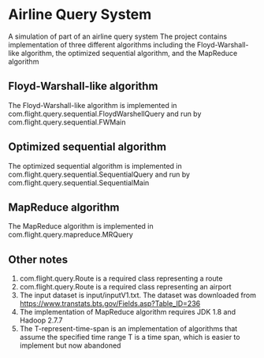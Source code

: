 # Airline Query System
A simulation of part of an airline query system
The project contains implementation of three different algorithms including the Floyd-Warshall-like algorithm, the optimized sequential algorithm, and the MapReduce algorithm

## Floyd-Warshall-like algorithm
The Floyd-Warshall-like algorithm is implemented in com.flight.query.sequential.FloydWarshellQuery and run by com.flight.query.sequential.FWMain

## Optimized sequential algorithm
The optimized sequential algorithm is implemented in com.flight.query.sequential.SequentialQuery and run by com.flight.query.sequential.SequentialMain

## MapReduce algorithm
The MapReduce algorithm is implemented in com.flight.query.mapreduce.MRQuery

## Other notes
1. com.flight.query.Route is a required class representing a route
2. com.flight.query.Route is a required class representing an airport
3. The input dataset is input/inputV1.txt. The dataset was downloaded from https://www.transtats.bts.gov/Fields.asp?Table_ID=236
4. The implementation of MapReduce algorithm requires JDK 1.8 and Hadoop 2.7.7
5. The T-represent-time-span is an implementation of algorithms that assume the specified time range T is a time span, which is easier to implement but now abandoned

